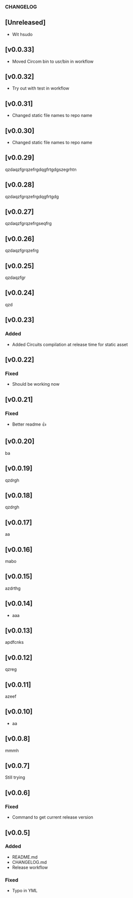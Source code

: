 ### CHANGELOG

## [Unreleased]

- Wit hsudo

## [v0.0.33]

- Moved Circom bin to usr/bin in workflow

## [v0.0.32]

- Try out with test in workflow

## [v0.0.31]

- Changed static file names to repo name

## [v0.0.30]

- Changed static file names to repo name

## [v0.0.29]
qzdaqzfgrqzefrgdqgfrtgdgszegrhtn

## [v0.0.28]
qzdaqzfgrqzefrgdqgfrtgdg

## [v0.0.27]
qzdaqzfgrqzefrgseqfrg

## [v0.0.26]
qzdaqzfgrqzefrg


## [v0.0.25]
qzdaqzfgr


## [v0.0.24]
qzd

## [v0.0.23]

### Added

- Added Circuits compilation at release time for static asset

## [v0.0.22]

### Fixed

- Should be working now

## [v0.0.21]

### Fixed

- Better readme :+1:

## [v0.0.20]

ba

## [v0.0.19]


qzdrgh


## [v0.0.18]


qzdrgh

## [v0.0.17]

aa
## [v0.0.16]


mabo

## [v0.0.15]

azdrthg

## [v0.0.14]

- aaa

## [v0.0.13]

apdfcnks

## [v0.0.12]

qzreg

## [v0.0.11]

azeef

## [v0.0.10]

- aa

## [v0.0.8]

mmmh

## [v0.0.7]

Still trying

## [v0.0.6]

### Fixed

- Command to get current release version

## [v0.0.5]

### Added 

- README.md
- CHANGELOG.md
- Release workflow

### Fixed

- Typo in YML